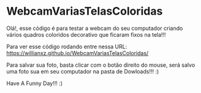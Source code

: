 # WebcamVariasTelasColoridas

Olá!, esse código é para testar a webcam do seu computador criando vários quadros coloridos decorativo que ficaram fixos na tela!!!

Para ver esse código rodando entre nessa URL: https://willianxz.github.io/WebcamVariasTelasColoridas/

Para salvar sua foto, basta clicar com o botão direito do mouse, será salvo uma foto sua em seu computador na pasta de Dowloads!!! :)

Have A Funny Day!!! :)
